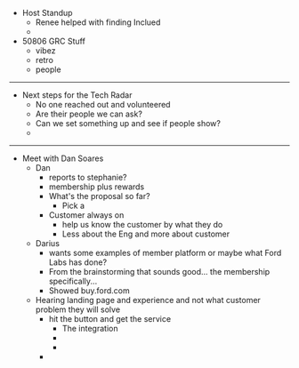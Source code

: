 - Host Standup
	- Renee helped with finding Inclued
	-
- 50806 GRC Stuff
	- vibez
	- retro
	- people
- ---
- Next steps for the Tech Radar
	- No one reached out and volunteered
	- Are their people we can ask?
	- Can we set something up and see if people show?
	-
- ---
- Meet with Dan Soares
	- Dan
		- reports to stephanie?
		- membership plus rewards
		- What's the proposal so far?
			- Pick a
		- Customer always on
			- help us know the customer by what they do
			- Less about the Eng and more about customer
	- Darius
		- wants some examples of member platform or maybe what Ford Labs has done?
		- From the brainstorming that sounds good... the membership specifically...
		- Showed buy.ford.com
	- Hearing landing page and experience and not what customer problem they will solve
		- hit the button and get the service
			- The integration
			-
			-
		-